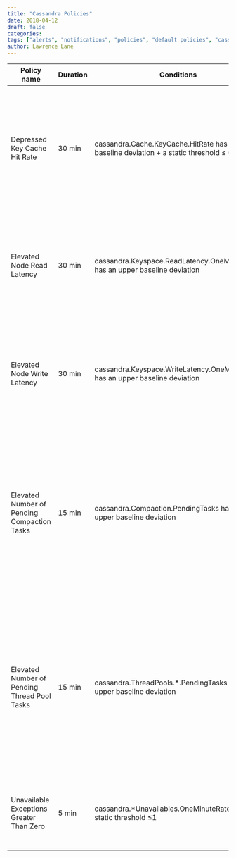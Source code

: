 ```yaml
---
title: "Cassandra Policies"
date: 2018-04-12
draft: false
categories:
tags: ["alerts", "notifications", "policies", "default policies", "cassandra",]
author: Lawrence Lane
---
```


| Policy name                                  | Duration | Conditions                                                                                   | Category | Description                                                                                                                                                                                     |
|----------------------------------------------|----------|----------------------------------------------------------------------------------------------|----------|-------------------------------------------------------------------------------------------------------------------------------------------------------------------------------------------------|
| Depressed Key Cache Hit Rate                 | 30 min   | cassandra.Cache.KeyCache.HitRate has an lower baseline deviation + a static threshold ≤ 0.85 | WARNING  | The hit rate for the key cache is lower than expected and is less than 85%. This condition has been persisting for at least the past 30 minutes.                                                |
| Elevated Node Read Latency                   | 30 min   | cassandra.Keyspace.ReadLatency.OneMinuteRate has an upper baseline deviation                 | WARNING  | The overall keyspace read latency on this Cassandra node has been higher than expected for at least 30 minutes.                                                                                 |
| Elevated Node Write Latency                  | 30 min   | cassandra.Keyspace.WriteLatency.OneMinuteRate has an upper baseline deviation                | WARNING  | The overall keyspace write latency on this Cassandra node has been higher than expected for at least 30 minutes.                                                                                |
| Elevated Number of Pending Compaction Tasks  | 15 min   | cassandra.Compaction.PendingTasks has an upper baseline deviation                            | WARNING  | The number of pending compaction tasks has been higher than expected for at least the past 15 minutes. This could indicate that the node is falling behind on compaction tasks.                 |
| Elevated Number of Pending Thread Pool Tasks | 15 min   | cassandra.ThreadPools.*.PendingTasks has an upper baseline deviation                         | WARNING  | For at least the past 15 minutes, the number of pending tasks for one or more thread pools has been higher than expected. This could indicate that the pools are falling behind on their tasks. |
| Unavailable Exceptions Greater Than Zero     | 5 min    | cassandra.*Unavailables.OneMinuteRate has a static threshold ≤1                              | CRITICAL | The required number of nodes were unavailable for one or more requests.                                                                                                                         |
